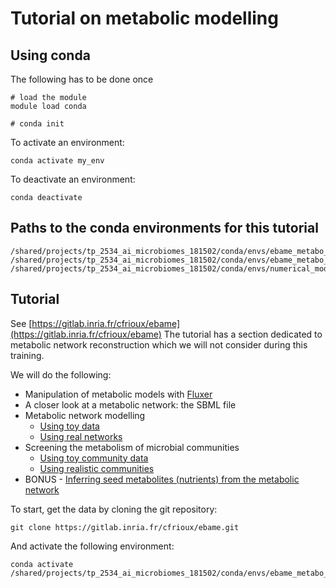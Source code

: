 # Tutorial on metabolic modelling

## Using conda

The following has to be done once

```
# load the module
module load conda

# conda init
```

To activate an environment:

```
conda activate my_env
````

To deactivate an environment:

```
conda deactivate
```

## Paths to the conda environments for this tutorial

```
/shared/projects/tp_2534_ai_microbiomes_181502/conda/envs/ebame_metabo_gapseq
/shared/projects/tp_2534_ai_microbiomes_181502/conda/envs/ebame_metabo_reasoning
/shared/projects/tp_2534_ai_microbiomes_181502/conda/envs/numerical_modelling
```

## Tutorial

See [https://gitlab.inria.fr/cfrioux/ebame](https://gitlab.inria.fr/cfrioux/ebame)
The tutorial has a section dedicated to metabolic network reconstruction which we will not consider during this training.

We will do the following:

- Manipulation of metabolic models with [Fluxer](https://fluxer.umbc.edu/)
- A closer look at a metabolic network: the SBML file
- Metabolic network modelling
    - [Using toy data](https://gitlab.inria.fr/cfrioux/ebame#using-toy-data-)
    - [Using real networks](https://gitlab.inria.fr/cfrioux/ebame#using-real-networks-)
- Screening the metabolism of microbial communities
    - [Using toy community data](https://gitlab.inria.fr/cfrioux/ebame#using-toy-community-data-)
    - [Using realistic communities](https://gitlab.inria.fr/cfrioux/ebame#using-realistic-communities-)
- BONUS - [Inferring seed metabolites (nutrients) from the metabolic network](https://gitlab.inria.fr/cfrioux/ebame#inferring-seed-metabolites-nutrients-from-the-metabolic-network)

To start, get the data by cloning the git repository:
```
git clone https://gitlab.inria.fr/cfrioux/ebame.git
```

And activate the following environment:
```
conda activate /shared/projects/tp_2534_ai_microbiomes_181502/conda/envs/ebame_metabo_reasoning
```




